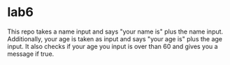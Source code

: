 # lab6

This repo takes a name input and says "your name is" plus the name input. Additionally, your age is taken as input and says "your age is" plus the age input. It also checks if your age you input is over than 60 and gives you a message if true.
